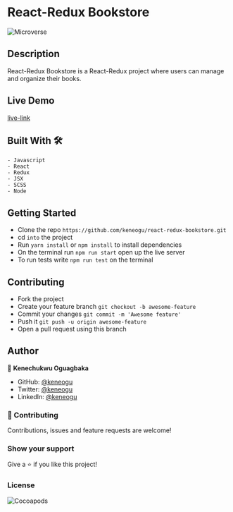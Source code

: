 # React-Redux Bookstore

![Microverse](https://img.shields.io/badge/-Microverse-6F23FF?style=for-the-badge)

## Description

React-Redux Bookstore is a React-Redux project where users can manage and organize their books.

## Live Demo

[live-link](https://kene-bookstore.herokuapp.com/)


## Built With 🛠

```
- Javascript
- React
- Redux
- JSX
- SCSS
- Node
```

## Getting Started

- Clone the repo `https://github.com/keneogu/react-redux-bookstore.git`
- cd `into` the project
- Run `yarn install` or `npm install` to install dependencies
- On the terminal run `npm run start` open up the live server
- To run tests write `npm run test` on the terminal

## Contributing

- Fork the project
- Create your feature branch `git checkout -b awesome-feature`
- Commit your changes `git commit -m 'Awesome feature'`
- Push it `git push -u origin awesome-feature`
- Open a pull request using this branch

## Author

👤 **Kenechukwu Oguagbaka**

- GitHub: [@keneogu](https://github.com/keneogu)
- Twitter: [@keneogu](https://twitter.com/keneogu)
- LinkedIn: [@keneogu](https://www.linkedin.com/in/kene-ogu/)

### 🤝 Contributing

Contributions, issues and feature requests are welcome!

### Show your support

Give a ⭐️ if you like this project!

### License

![Cocoapods](https://img.shields.io/cocoapods/l/AFNetworking?color=red&style=for-the-badge)